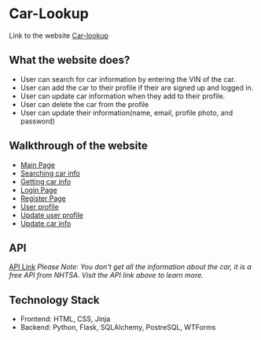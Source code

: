 # Car-Lookup

Link to the website [Car-lookup](https://car-lookup.onrender.com)

## What the website does?

- User can search for car information by entering the VIN of the car.
- User can add the car to their profile if their are signed up and logged in.
- User can update car information when they add to their profile.
- User can delete the car from the profile
- User can update their information(name, email, profile photo, and password)

## Walkthrough of the website

- [Main Page](/Userflow_pics/main.png)
- [Searching car info](/Userflow_pics/search.png)
- [Getting car info](/Userflow_pics/car-info.png)
- [Login Page](/Userflow_pics/login.png)
- [Register Page](/Userflow_pics/registration.png)
- [User profile](/Userflow_pics/user-profile.png)
- [Update user profile](/Userflow_pics/user-update.png)
- [Update car info](/Userflow_pics/update-car-info.png)

## API

[API Link](https://vpic.nhtsa.dot.gov/api/)
_Please Note: You don't get all the information about the car, it is a free API from NHTSA. Visit the API link above to learn more._

## Technology Stack

- Frontend: HTML, CSS, Jinja
- Backend: Python, Flask, SQLAlchemy, PostreSQL, WTForms
